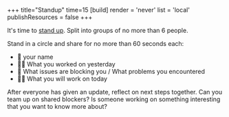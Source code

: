 +++
title="Standup"
time=15
[build]
  render = 'never'
  list = 'local'
  publishResources = false
+++

It's time to [stand up](https://www.atlassian.com/agile/scrum/standups). Split into groups of no more than 6 people.

Stand in a circle and share for no more than 60 seconds each:

- 📛 your name
- 💪🏽 What you worked on yesterday
- 🛟 What issues are blocking you / What problems you encountered
- 👷🏾 What you will work on today

After everyone has given an update, reflect on next steps together. Can you team up on shared blockers? Is someone working on something interesting that you want to know more about?
